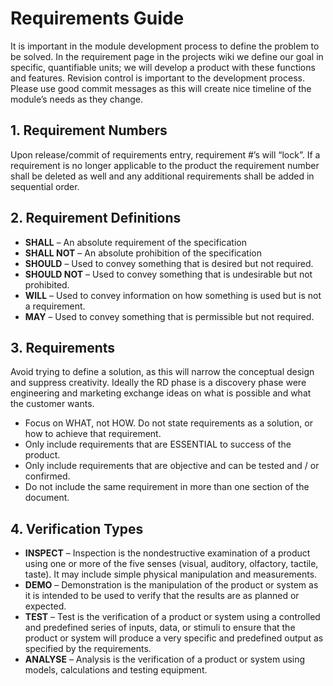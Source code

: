 # Requirements Guide

It is important in the module development process to define the problem to be solved.
In the requirement page in the projects wiki we define our goal in specific, quantifiable units; 
we will develop a product with these functions and features. Revision control is important to 
the development process. Please use good commit messages as this will create nice timeline of the 
module’s needs as they change.

## 1. Requirement Numbers

Upon release/commit of requirements entry, requirement #’s will “lock”. 
If a requirement is no longer applicable to the product the requirement number shall be 
deleted as well and any additional requirements shall be added in sequential order.

## 2. Requirement Definitions

  * **SHALL** – An absolute requirement of the specification
  * **SHALL NOT** – An absolute prohibition of the specification
  * **SHOULD** – Used to convey something that is desired but not required.
  * **SHOULD NOT** – Used to convey something that is undesirable but not prohibited.
  * **WILL** – Used to convey information on how something is used but is not a requirement.
  * **MAY** – Used to convey something that is permissible but not required.

## 3. Requirements
 
Avoid trying to define a solution, as this will narrow the conceptual design and suppress creativity. 
Ideally the RD phase is a discovery phase were engineering and marketing exchange ideas on what 
is possible and what the customer wants.

  * Focus on WHAT, not HOW. Do not state requirements as a solution, or how to achieve that requirement.
  * Only include requirements that are ESSENTIAL to success of the product.
  * Only include requirements that are objective and can be tested and / or confirmed.
  * Do not include the same requirement in more than one section of the document.

## 4. Verification Types

  * **INSPECT** – Inspection is the nondestructive examination of a product using one or more of the five senses (visual, auditory, olfactory, tactile, taste). It may include simple physical manipulation and measurements.
  * **DEMO** – Demonstration is the manipulation of the product or system as it is intended to be used to verify that the results are as planned or expected.
  * **TEST** – Test is the verification of a product or system using a controlled and predefined series of inputs, data, or stimuli to ensure that the product or system will produce a very specific and predefined output as specified by the requirements.
  * **ANALYSE** – Analysis is the verification of a product or system using models, calculations and testing equipment.
